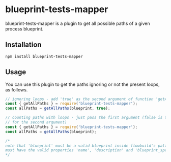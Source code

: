 # blueprint-tests-mapper
blueprint-tests-mapper is a plugin to get all possible paths of a given process 
blueprint.

## Installation
```
npm install blueprint-tests-mapper
```

## Usage
You can use this plugin to get the paths ignoring or not the present loops, as 
follows. 

```js
// ignoring loops - add 'true' as the second argument of function 'getAllPaths'
const { getAllPaths } = require('blueprint-tests-mapper');
const allPaths = getAllPaths(blueprint, true);

// counting paths with loops - just pass the first argument (false is the default 
// for the second argument)
const { getAllPaths } = require('blueprint-tests-mapper');
const allPaths = getAllPaths(blueprint);

/*
note that 'blueprint' must be a valid blueprint inside flowbuild's pattern, i.e, 
must have the valid properties 'name', 'description' and 'blueprint_spec' in it.
*/
```